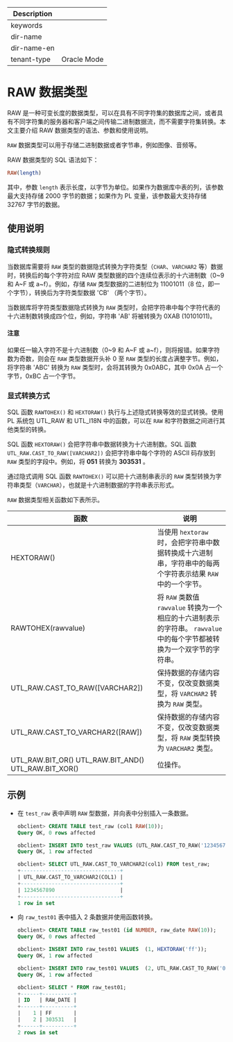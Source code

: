 | Description   |                 |
|---------------|-----------------|
| keywords      |                 |
| dir-name      |                 |
| dir-name-en   |                 |
| tenant-type   | Oracle Mode     |

# RAW 数据类型

RAW 是一种可变长度的数据类型，可以在具有不同字符集的数据库之间，或者具有不同字符集的服务器和客户端之间传输二进制数据流，而不需要字符集转换。本文主要介绍 RAW 数据类型的语法、参数和使用说明。

`RAW` 数据类型可以用于存储二进制数据或者字节串，例如图像、音频等。

RAW 数据类型的 SQL 语法如下：

```sql
RAW(length)
```

其中，参数 `length` 表示长度，以字节为单位。如果作为数据库中表的列，该参数最大支持存储 2000 字节的数据；如果作为 PL 变量，该参数最大支持存储 32767 字节的数据。

## 使用说明

### 隐式转换规则

当数据库需要将 `RAW` 类型的数据隐式转换为字符类型（`CHAR`、`VARCHAR2` 等）数据时，转换后的每个字符对应 RAW 类型数据的四个连续位表示的十六进制数（0\~9 和 A\~F 或 a\~f）。例如，存储 `RAW` 类型数据的二进制位为 11001011（8 位，即一个字节），转换后为字符类型数据 'CB' （两个字节）。

当数据库将字符类型数据隐式转换为 `RAW` 类型时，会把字符串中每个字符代表的十六进制数转换成四个位，例如，字符串 'AB' 将被转换为 0XAB (10101011)。

  <main id="notice" type='notice'>
    <h4>注意</h4>
    <p>如果任一输入字符不是十六进制数（0~9 和 A~F 或 a~f），则将报错。如果字符数为奇数，则会在 <code>RAW</code> 类型数据开头补 0 至 <code>RAW</code> 类型的长度占满整字节。例如，将字符串 'ABC' 转换为 <code>RAW</code> 类型时，会将其转换为 0x0ABC，其中 0x0A 占一个字节，0xBC 占一个字节。</p>
  </main>

### 显式转换方式

SQL 函数 `RAWTOHEX()` 和 `HEXTORAW()` 执行与上述隐式转换等效的显式转换。使用 PL 系统包 UTL_RAW 和 UTL_I18N 中的函数，可以在 `RAW` 和字符数据之间进行其他类型的转换。

SQL 函数 `HEXTORAW()` 会把字符串中数据转换为十六进制数。SQL 函数 `UTL_RAW.CAST_TO_RAW([VARCHAR2])` 会把字符串中每个字符的 ASCII 码存放到 `RAW` 类型的字段中。例如，将 **051** 转换为 **303531** 。

通过隐式调用 SQL 函数 `RAWTOHEX()` 可以把十六进制串表示的 `RAW` 类型转换为字符串类型（`VARCHAR`），也就是十六进制数据的字符串表示形式。

`RAW` 数据类型相关函数如下表所示。

|                                          函数                                          |                                              说明                                              |
|--------------------------------------------------------------------------------------|----------------------------------------------------------------------------------------------|
| HEXTORAW()                                                                           | 当使用 `hextoraw` 时，会把字符串中数据转换成十六进制串，字符串中的每两个字符表示结果 `RAW` 中的一个字节。                               |
| RAWTOHEX(rawvalue)                                                                   | 将 `RAW` 类数值 `rawvalue` 转换为一个相应的十六进制表示的字符串。  `rawvalue` 中的每个字节都被转换为一个双字节的字符串。 |
| UTL_RAW.CAST_TO_RAW(\[VARCHAR2\])                                                    | 保持数据的存储内容不变，仅改变数据类型，将 `VARCHAR2` 转换为 `RAW` 类型。                                               |
| UTL_RAW.CAST_TO_VARCHAR2(\[RAW\])                                                    | 保持数据的存储内容不变，仅改变数据类型，将 `RAW` 类型转换为 `VARCHAR2` 类型。                                             |
| UTL_RAW.BIT_OR() UTL_RAW.BIT_AND() UTL_RAW.BIT_XOR() | 位操作。                                                                                         |

## 示例

* 在 `test_raw` 表中声明 `RAW` 型数据，并向表中分别插入一条数据。

  ```sql
  obclient> CREATE TABLE test_raw (col1 RAW(10));
  Query OK, 0 rows affected

  obclient> INSERT INTO test_raw VALUES (UTL_RAW.CAST_TO_RAW('1234567890'));
  Query OK, 1 row affected

  obclient> SELECT UTL_RAW.CAST_TO_VARCHAR2(col1) FROM test_raw;
  +--------------------------------+
  | UTL_RAW.CAST_TO_VARCHAR2(COL1) |
  +--------------------------------+
  | 1234567890                     |
  +--------------------------------+
  1 row in set
  ```

* 向 `raw_test01` 表中插入 2 条数据并使用函数转换。

  ```sql
  obclient> CREATE TABLE raw_test01 (id NUMBER, raw_date RAW(10));
  Query OK, 0 rows affected

  obclient> INSERT INTO raw_test01 VALUES  (1, HEXTORAW('ff'));
  Query OK, 1 row affected

  obclient> INSERT INTO raw_test01 VALUES  (2, UTL_RAW.CAST_TO_RAW('051'));
  Query OK, 1 row affected

  obclient> SELECT * FROM raw_test01;
  +------+----------+
  | ID   | RAW_DATE |
  +------+----------+
  |    1 | FF       |
  |    2 | 303531   |
  +------+----------+
  2 rows in set
  ```
